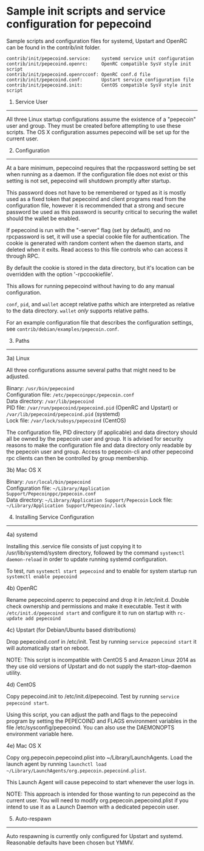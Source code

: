 Sample init scripts and service configuration for pepecoind
==========================================================

Sample scripts and configuration files for systemd, Upstart and OpenRC
can be found in the contrib/init folder.

    contrib/init/pepecoind.service:    systemd service unit configuration
    contrib/init/pepecoind.openrc:     OpenRC compatible SysV style init script
    contrib/init/pepecoind.openrcconf: OpenRC conf.d file
    contrib/init/pepecoind.conf:       Upstart service configuration file
    contrib/init/pepecoind.init:       CentOS compatible SysV style init script

1. Service User
---------------------------------

All three Linux startup configurations assume the existence of a "pepecoin" user
and group.  They must be created before attempting to use these scripts.
The OS X configuration assumes pepecoind will be set up for the current user.

2. Configuration
---------------------------------

At a bare minimum, pepecoind requires that the rpcpassword setting be set
when running as a daemon.  If the configuration file does not exist or this
setting is not set, pepecoind will shutdown promptly after startup.

This password does not have to be remembered or typed as it is mostly used
as a fixed token that pepecoind and client programs read from the configuration
file, however it is recommended that a strong and secure password be used
as this password is security critical to securing the wallet should the
wallet be enabled.

If pepecoind is run with the "-server" flag (set by default), and no rpcpassword is set,
it will use a special cookie file for authentication. The cookie is generated with random
content when the daemon starts, and deleted when it exits. Read access to this file
controls who can access it through RPC.

By default the cookie is stored in the data directory, but it's location can be overridden
with the option '-rpccookiefile'.

This allows for running pepecoind without having to do any manual configuration.

`conf`, `pid`, and `wallet` accept relative paths which are interpreted as
relative to the data directory. `wallet` *only* supports relative paths.

For an example configuration file that describes the configuration settings,
see `contrib/debian/examples/pepecoin.conf`.

3. Paths
---------------------------------

3a) Linux

All three configurations assume several paths that might need to be adjusted.

Binary:              `/usr/bin/pepecoind`  
Configuration file:  `/etc/pepecoinppc/pepecoin.conf`  
Data directory:      `/var/lib/pepecoind`  
PID file:            `/var/run/pepecoind/pepecoind.pid` (OpenRC and Upstart) or `/var/lib/pepecoind/pepecoind.pid` (systemd)  
Lock file:           `/var/lock/subsys/pepecoind` (CentOS)  

The configuration file, PID directory (if applicable) and data directory
should all be owned by the pepecoin user and group.  It is advised for security
reasons to make the configuration file and data directory only readable by the
pepecoin user and group.  Access to pepecoin-cli and other pepecoind rpc clients
can then be controlled by group membership.

3b) Mac OS X

Binary:              `/usr/local/bin/pepecoind`  
Configuration file:  `~/Library/Application Support/Pepecoinppc/pepecoin.conf`  
Data directory:      `~/Library/Application Support/Pepecoin`
Lock file:           `~/Library/Application Support/Pepecoin/.lock`

4. Installing Service Configuration
-----------------------------------

4a) systemd

Installing this .service file consists of just copying it to
/usr/lib/systemd/system directory, followed by the command
`systemctl daemon-reload` in order to update running systemd configuration.

To test, run `systemctl start pepecoind` and to enable for system startup run
`systemctl enable pepecoind`

4b) OpenRC

Rename pepecoind.openrc to pepecoind and drop it in /etc/init.d.  Double
check ownership and permissions and make it executable.  Test it with
`/etc/init.d/pepecoind start` and configure it to run on startup with
`rc-update add pepecoind`

4c) Upstart (for Debian/Ubuntu based distributions)

Drop pepecoind.conf in /etc/init.  Test by running `service pepecoind start`
it will automatically start on reboot.

NOTE: This script is incompatible with CentOS 5 and Amazon Linux 2014 as they
use old versions of Upstart and do not supply the start-stop-daemon utility.

4d) CentOS

Copy pepecoind.init to /etc/init.d/pepecoind. Test by running `service pepecoind start`.

Using this script, you can adjust the path and flags to the pepecoind program by
setting the PEPECOIND and FLAGS environment variables in the file
/etc/sysconfig/pepecoind. You can also use the DAEMONOPTS environment variable here.

4e) Mac OS X

Copy org.pepecoin.pepecoind.plist into ~/Library/LaunchAgents. Load the launch agent by
running `launchctl load ~/Library/LaunchAgents/org.pepecoin.pepecoind.plist`.

This Launch Agent will cause pepecoind to start whenever the user logs in.

NOTE: This approach is intended for those wanting to run pepecoind as the current user.
You will need to modify org.pepecoin.pepecoind.plist if you intend to use it as a
Launch Daemon with a dedicated pepecoin user.

5. Auto-respawn
-----------------------------------

Auto respawning is currently only configured for Upstart and systemd.
Reasonable defaults have been chosen but YMMV.
